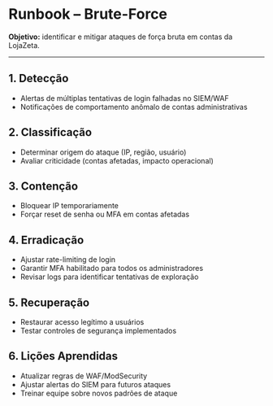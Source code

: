 # Runbook – Brute-Force

**Objetivo:** identificar e mitigar ataques de força bruta em contas da LojaZeta.

---

## 1. Detecção

- Alertas de múltiplas tentativas de login falhadas no SIEM/WAF  
- Notificações de comportamento anômalo de contas administrativas  

## 2. Classificação

- Determinar origem do ataque (IP, região, usuário)  
- Avaliar criticidade (contas afetadas, impacto operacional)

## 3. Contenção

- Bloquear IP temporariamente  
- Forçar reset de senha ou MFA em contas afetadas  

## 4. Erradicação

- Ajustar rate-limiting de login  
- Garantir MFA habilitado para todos os administradores  
- Revisar logs para identificar tentativas de exploração  

## 5. Recuperação

- Restaurar acesso legítimo a usuários  
- Testar controles de segurança implementados  

## 6. Lições Aprendidas

- Atualizar regras de WAF/ModSecurity  
- Ajustar alertas do SIEM para futuros ataques  
- Treinar equipe sobre novos padrões de ataque
